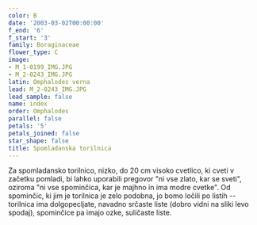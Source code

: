```yaml
---
color: B
date: '2003-03-02T00:00:00'
f_end: '6'
f_start: '3'
family: Boraginaceae
flower_type: C
image:
- M_1-0199_IMG.JPG
- M_2-0243_IMG.JPG
latin: Omphalodes verna
lead: M_2-0243_IMG.JPG
lead_sample: false
name: index
order: Omphalodes
parallel: false
petals: '5'
petals_joined: false
star_shape: false
title: Spomladanska torilnica
---
```

Za spomladansko torilnico, nizko, do 20 cm visoko cvetlico, ki cveti v začetku pomladi, bi lahko uporabili pregovor \"ni vse zlato, kar se sveti\", oziroma \"ni vse spominčica, kar je majhno in ima modre cvetke\". Od spominčic, ki jim je torilnica je zelo podobna, jo bomo ločili po listih -- torilnica ima dolgopecljate, navadno srčaste liste (dobro vidni na sliki levo spodaj), spominčice pa imajo ozke, suličaste liste.
